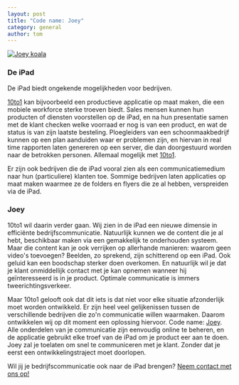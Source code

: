 ```yaml
---
layout: post
title: "Code name: Joey"
category: general
author: tom
---
```

[wikipedia]: http://en.wikipedia.org/wiki/Joey_(marsupial)#Early_development

<a href="http://www.flickr.com/photos/liz/3208807627/"><img src="http://farm4.static.flickr.com/3394/3208807627_68144ab183.jpg" alt="Joey koala"/></a>

### De iPad

De iPad biedt ongekende mogelijkheden voor bedrijven. 

[10to1](http://10to1.be) kan bijvoorbeeld een productieve applicatie op maat maken, die een mobiele workforce sterke  troeven biedt. Sales mensen kunnen hun producten of diensten voorstellen op de iPad, en na hun presentatie samen met de klant checken welke voorraad er nog is van een product, en wat de status is van zijn laatste besteling. Ploegleiders van een schoonmaakbedrijf kunnen op een plan aanduiden waar er problemen zijn, en hiervan in real time rapporten laten genereren op een server, die dan doorgestuurd worden naar de betrokken personen. Allemaal mogelijk met [10to1](http://10to1.be).

Er zijn ook bedrijven die de iPad vooral zien als een communicatiemedium naar hun (particuliere) klanten toe. Sommige bedrijven laten applicaties op maat maken waarmee ze de folders en flyers die ze al hebben, verspreiden via de iPad.

### Joey 

10to1 wil daarin verder gaan. Wij zien in de iPad een nieuwe dimensie in efficiënte bedrijfscommunicatie. Natuurlijk kunnen we de content die je al hebt, beschikbaar maken via een gemakkelijk te onderhouden systeem. Maar die content kan je ook verrijken op allerhande manieren: waarom geen video's toevoegen? Beelden, zo sprekend, zijn schitterend op een iPad. Ook geluid kan een boodschap sterker doen overkomen. En natuurlijk wil je dat je klant onmiddellijk contact met je kan opnemen wanneer hij ge&iuml;nteresseerd is in je product. Optimale communicatie is immers tweerichtingsverkeer.

Maar 10to1 gelooft ook dat dit iets is dat niet voor elke situatie afzonderlijk moet worden ontwikkeld. Er zijn heel veel gelijkenissen tussen de verschillende bedrijven die zo'n communicatie willen waarmaken. Daarom ontwikkelen wij op dit moment een oplossing hiervoor. Code name: [Joey][wikipedia]. Alle onderdelen van je communicatie zijn eenvoudig online te beheren, en de applicatie gebruikt elke troef van de iPad om je product eer aan te doen. Joey zal je toelaten om snel te communiceren met je klant. Zonder dat je eerst een ontwikkelingstraject moet doorlopen.

Wil jij je bedrijfscommunicatie ook naar de iPad brengen? [Neem contact met ons op!](mailto:info@10to1.be)
